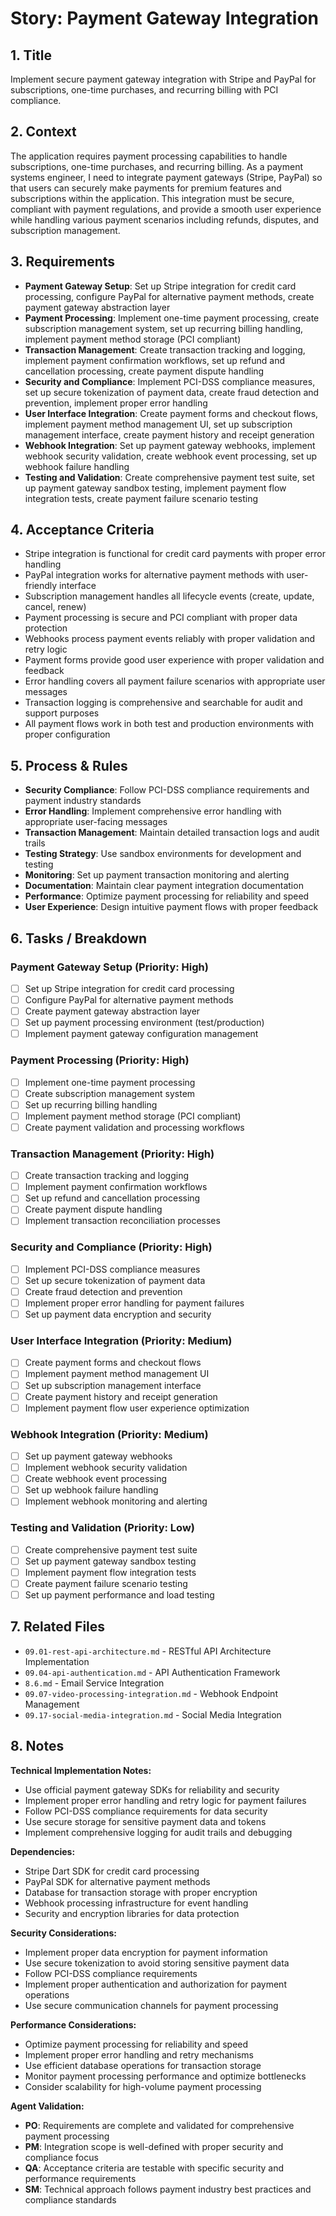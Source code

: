 # Story: Payment Gateway Integration

## 1. Title
Implement secure payment gateway integration with Stripe and PayPal for subscriptions, one-time purchases, and recurring billing with PCI compliance.

## 2. Context
The application requires payment processing capabilities to handle subscriptions, one-time purchases, and recurring billing. As a payment systems engineer, I need to integrate payment gateways (Stripe, PayPal) so that users can securely make payments for premium features and subscriptions within the application. This integration must be secure, compliant with payment regulations, and provide a smooth user experience while handling various payment scenarios including refunds, disputes, and subscription management.

## 3. Requirements
- **Payment Gateway Setup**: Set up Stripe integration for credit card processing, configure PayPal for alternative payment methods, create payment gateway abstraction layer
- **Payment Processing**: Implement one-time payment processing, create subscription management system, set up recurring billing handling, implement payment method storage (PCI compliant)
- **Transaction Management**: Create transaction tracking and logging, implement payment confirmation workflows, set up refund and cancellation processing, create payment dispute handling
- **Security and Compliance**: Implement PCI-DSS compliance measures, set up secure tokenization of payment data, create fraud detection and prevention, implement proper error handling
- **User Interface Integration**: Create payment forms and checkout flows, implement payment method management UI, set up subscription management interface, create payment history and receipt generation
- **Webhook Integration**: Set up payment gateway webhooks, implement webhook security validation, create webhook event processing, set up webhook failure handling
- **Testing and Validation**: Create comprehensive payment test suite, set up payment gateway sandbox testing, implement payment flow integration tests, create payment failure scenario testing

## 4. Acceptance Criteria
- Stripe integration is functional for credit card payments with proper error handling
- PayPal integration works for alternative payment methods with user-friendly interface
- Subscription management handles all lifecycle events (create, update, cancel, renew)
- Payment processing is secure and PCI compliant with proper data protection
- Webhooks process payment events reliably with proper validation and retry logic
- Payment forms provide good user experience with proper validation and feedback
- Error handling covers all payment failure scenarios with appropriate user messages
- Transaction logging is comprehensive and searchable for audit and support purposes
- All payment flows work in both test and production environments with proper configuration

## 5. Process & Rules
- **Security Compliance**: Follow PCI-DSS compliance requirements and payment industry standards
- **Error Handling**: Implement comprehensive error handling with appropriate user-facing messages
- **Transaction Management**: Maintain detailed transaction logs and audit trails
- **Testing Strategy**: Use sandbox environments for development and testing
- **Monitoring**: Set up payment transaction monitoring and alerting
- **Documentation**: Maintain clear payment integration documentation
- **Performance**: Optimize payment processing for reliability and speed
- **User Experience**: Design intuitive payment flows with proper feedback

## 6. Tasks / Breakdown
### Payment Gateway Setup (Priority: High)
- [ ] Set up Stripe integration for credit card processing
- [ ] Configure PayPal for alternative payment methods
- [ ] Create payment gateway abstraction layer
- [ ] Set up payment processing environment (test/production)
- [ ] Implement payment gateway configuration management

### Payment Processing (Priority: High)
- [ ] Implement one-time payment processing
- [ ] Create subscription management system
- [ ] Set up recurring billing handling
- [ ] Implement payment method storage (PCI compliant)
- [ ] Create payment validation and processing workflows

### Transaction Management (Priority: High)
- [ ] Create transaction tracking and logging
- [ ] Implement payment confirmation workflows
- [ ] Set up refund and cancellation processing
- [ ] Create payment dispute handling
- [ ] Implement transaction reconciliation processes

### Security and Compliance (Priority: High)
- [ ] Implement PCI-DSS compliance measures
- [ ] Set up secure tokenization of payment data
- [ ] Create fraud detection and prevention
- [ ] Implement proper error handling for payment failures
- [ ] Set up payment data encryption and security

### User Interface Integration (Priority: Medium)
- [ ] Create payment forms and checkout flows
- [ ] Implement payment method management UI
- [ ] Set up subscription management interface
- [ ] Create payment history and receipt generation
- [ ] Implement payment flow user experience optimization

### Webhook Integration (Priority: Medium)
- [ ] Set up payment gateway webhooks
- [ ] Implement webhook security validation
- [ ] Create webhook event processing
- [ ] Set up webhook failure handling
- [ ] Implement webhook monitoring and alerting

### Testing and Validation (Priority: Low)
- [ ] Create comprehensive payment test suite
- [ ] Set up payment gateway sandbox testing
- [ ] Implement payment flow integration tests
- [ ] Create payment failure scenario testing
- [ ] Set up payment performance and load testing

## 7. Related Files
- `09.01-rest-api-architecture.md` - RESTful API Architecture Implementation
- `09.04-api-authentication.md` - API Authentication Framework
- `8.6.md` - Email Service Integration
- `09.07-video-processing-integration.md` - Webhook Endpoint Management
- `09.17-social-media-integration.md` - Social Media Integration

## 8. Notes
**Technical Implementation Notes:**
- Use official payment gateway SDKs for reliability and security
- Implement proper error handling and retry logic for payment failures
- Follow PCI-DSS compliance requirements for data security
- Use secure storage for sensitive payment data and tokens
- Implement comprehensive logging for audit trails and debugging

**Dependencies:**
- Stripe Dart SDK for credit card processing
- PayPal SDK for alternative payment methods
- Database for transaction storage with proper encryption
- Webhook processing infrastructure for event handling
- Security and encryption libraries for data protection

**Security Considerations:**
- Implement proper data encryption for payment information
- Use secure tokenization to avoid storing sensitive payment data
- Follow PCI-DSS compliance requirements
- Implement proper authentication and authorization for payment operations
- Use secure communication channels for payment processing

**Performance Considerations:**
- Optimize payment processing for reliability and speed
- Implement proper error handling and retry mechanisms
- Use efficient database operations for transaction storage
- Monitor payment processing performance and optimize bottlenecks
- Consider scalability for high-volume payment processing

**Agent Validation:**
- **PO**: Requirements are complete and validated for comprehensive payment processing
- **PM**: Integration scope is well-defined with proper security and compliance focus
- **QA**: Acceptance criteria are testable with specific security and performance requirements
- **SM**: Technical approach follows payment industry best practices and compliance standards